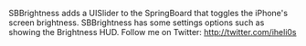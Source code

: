 <html>

<body>
<p class="p1">SBBrightness adds a UISlider to the SpringBoard that toggles the iPhone's screen brightness. SBBrightness has some settings options such as showing the Brightness HUD. Follow me on Twitter: <a href="http://twitter.com/iheli0s">http://twitter.com/iheli0s</a></p>
</body>
</html>
